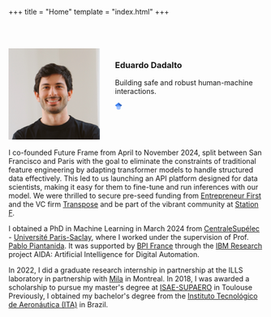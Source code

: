 +++
title = "Home"
template = "index.html"
+++

<div style="display: flex; margin-top: 4rem;">
  <div>
    <img src="/eduardo_headshot_1.jpg" alt="Profile picture" style="max-width: 180px; max-height: 180px; margin-right: 30px;">
  </div>
  <div>
    <h3>Eduardo Dadalto</h3>
    <p>Building safe and robust human-machine interactions.</p>
    <nav>
        <a href="https://bsky.app/profile/edadaltocg.bsky.social" target="_blank" title="Bluesky"><i
        class="fab fa-bluesky title=" Bluesky"></i></a>
        <a href="https://twitter.com/dadalto_eduardo/" target="_blank" title="Twitter"><i
        class="fab fa-x-twitter" title="Twitter"></i></a>
        <a href="https://linkedin.com/in/edadaltocg/" target="_blank" title="LinkedIn"><i
        class="fab fa-linkedin" title="LinkedIn"></i></a>
        <a href="https://github.com/edadaltocg/" target="_blank" title="Github"><i class="fab fa-github"
        title="Github"></i></a>
        <a href="https://scholar.google.com/citations?user=ImL09qAAAAAJ" target="_blank" style="justify-content: center; align-items: center; text-decoration: none;">
<i><svg width="1em" height="1em"  xmlns="http://www.w3.org/2000/svg" viewBox="0 0 512 512"><path fill="#4285f4" d="M256 411.12L0 202.667 256 0z"/><path fill="#356ac3" d="M256 411.12l256-208.453L256 0z"/><circle fill="#a0c3ff" cx="256" cy="362.667" r="149.333"/><path fill="#76a7fa" d="M121.037 298.667c23.968-50.453 75.392-85.334 134.963-85.334s110.995 34.881 134.963 85.334H121.037z"/></svg></i>
        </a>
    </nav>

  </div>
</div>

I co-founded Future Frame from April to November 2024, split between San Francisco and Paris with the goal to eliminate the constraints of traditional feature engineering by adapting transformer models to handle structured data effectively. This led to us launching an API platform designed for data scientists, making it easy for them to fine-tune and run inferences with our model. We were thrilled to secure pre-seed funding from [Entrepreneur First](https://www.joinef.com/) and the VC firm [Transpose](https://www.transposeplatform.vc/) and be part of the vibrant community at [Station F](https://stationf.co/).

I obtained a PhD in Machine Learning in March 2024 from [CentraleSupélec](https://www.centralesupelec.fr/) - [Université Paris-Saclay](https://www.universite-paris-saclay.fr/), where I worked under the supervision of Prof. [Pablo Piantanida](http://webpages.lss.supelec.fr/perso/pablo.piantanida/Welcome.html). It was supported by [BPI France](https://www.bpifrance.com/) through the [IBM Research](https://research.ibm.com/) project AIDA: Artificial Intelligence for Digital Automation.

In 2022, I did a graduate research internship in partnership at the ILLS laboratory in partnership with [Mila](https://mila.quebec/en/) in Montreal. In 2018, I was awarded a scholarship to pursue my master's degree at [ISAE-SUPAERO](https://www.isae-supaero.fr/en/) in Toulouse Previously, I obtained my bachelor's degree from the [Instituto Tecnológico de Aeronáutica (ITA)](https://ita.br/) in Brazil.
